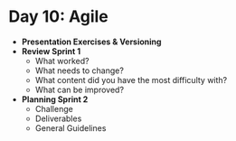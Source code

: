 # Day 10: Agile

- **Presentation Exercises &amp; Versioning**
- **Review Sprint 1**
    - What worked?
    - What needs to change?
    - What content did you have the most difficulty with?
    - What can be improved?
- **Planning Sprint 2**
    - Challenge
    - Deliverables
    - General Guidelines
